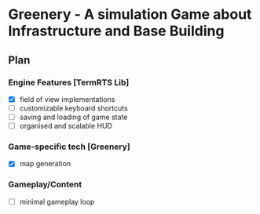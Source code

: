 ﻿# Greenery - A simulation Game about Infrastructure and Base Building

## Plan

### Engine Features [TermRTS Lib]

- [x] field of view implementations
- [ ] customizable keyboard shortcuts
- [ ] saving and loading of game state
- [ ] organised and scalable HUD

### Game-specific tech [Greenery]

- [x] map generation

### Gameplay/Content

- [ ] minimal gameplay loop